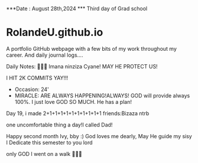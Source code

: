 ***Date : August 28th,2024 *** Third day of Grad school
# RolandeU.github.io

A portfolio GitHub webpage with a few bits of my work throughout my career. And daily journal logs....

Daily Notes:
💚🙏🏾 Imana ninziza Cyane! MAY HE PROTECT US!

I HIT 2K COMMITS YAY!!!

- Occasion: 24'
- MIRACLE: ARE ALWAYS HAPPENING!ALWAYS!
GOD will provide always 100%. I just love GOD SO MUCH. He has a plan!


Day 19, i made 2+1+1+1+1+1+1+1+1+1+1 friends:Bizaza ntrb

one uncomfortable thing a day!I called Dad!

Happy second month Ivy, bby :)
God loves me dearly, May He guide my sisy
I Dedicate this semester to you lord

only GOD 
I went on a walk 💚💚💚







